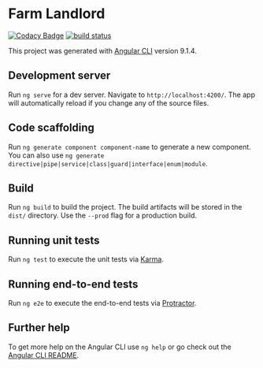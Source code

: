 # Farm Landlord

[![Codacy Badge](https://api.codacy.com/project/badge/Grade/510e8d197d094fa0810f51bd850fa13c)](https://app.codacy.com/gh/BuildForSDG/team-011-frontend?utm_source=github.com&utm_medium=referral&utm_content=BuildForSDG/team-011-frontend&utm_campaign=Badge_Grade_Settings)
[![build status](https://github.com/coryrylan/angular-github-actions/workflows/Build/badge.svg)](https://github.com/BuildForSDG/team-011-frontend/actions)

This project was generated with [Angular CLI](https://github.com/angular/angular-cli) version 9.1.4.

## Development server

Run `ng serve` for a dev server. Navigate to `http://localhost:4200/`. The app will automatically reload if you change any of the source files.

## Code scaffolding

Run `ng generate component component-name` to generate a new component. You can also use `ng generate directive|pipe|service|class|guard|interface|enum|module`.

## Build

Run `ng build` to build the project. The build artifacts will be stored in the `dist/` directory. Use the `--prod` flag for a production build.

## Running unit tests

Run `ng test` to execute the unit tests via [Karma](https://karma-runner.github.io).

## Running end-to-end tests

Run `ng e2e` to execute the end-to-end tests via [Protractor](http://www.protractortest.org/).

## Further help

To get more help on the Angular CLI use `ng help` or go check out the [Angular CLI README](https://github.com/angular/angular-cli/blob/master/README.md).
